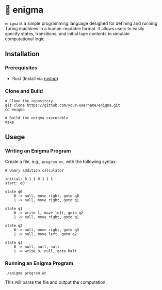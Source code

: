 # 🤖 enigma
`enigma` is a simple programming language designed for defining and running Turing machines in a human-readable format. It allows users to easily specify states, transitions, and initial tape contents to simulate computational logic.

## Installation
### Prerequisites
- Rust (Install via [rustup](https://rustup.rs/))

### Clone and Build
```shell
# Clone the repository
git clone https://github.com/your-username/enigma.git
cd enigma

# Build the enigma executable
make
```

## Usage
### Writing an Enigma Program
Create a file, e.g., `program.en`, with the following syntax:
```enigma
# Unary addition calculator

initial: 0 1 1 0 1 1 1
start: q0

state q0
    0 -> null, move right, goto q0
    1 -> null, move right, goto q1

state q1
    0 -> write 1, move left, goto q2
    1 -> null, move right, goto q1

state q2
    0 -> null, move right, goto q3
    1 -> null, move left, goto q2

state q3
    0 -> null, null, null
    1 -> write 0, null, goto halt
```

### Running an Enigma Program
```shell
./enigma program.en
```
This will parse the file and output the computation.

